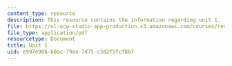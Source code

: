 ```yaml
---
content_type: resource
description: This resource contains the information regarding unit 1.
file: https://ol-ocw-studio-app-production.s3.amazonaws.com/courses/res-21g-003-learning-chinese-a-foundation-course-in-mandarin-spring-2011/e997e90bb0ac79ea7d75c3d2f5fcf8b7_MITRES_21G_003S11_unit01.pdf
file_type: application/pdf
resourcetype: Document
title: Unit 1
uid: e997e90b-b0ac-79ea-7d75-c3d2f5fcf8b7
---
```

